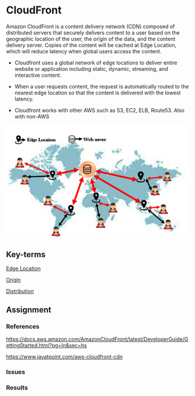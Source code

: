 # CloudFront

Amazon CloudFront is a content delivery network (CDN) composed of distributed servers that securely delivers content to a user based on the geographic location of the user, the origin of the data, and the content delivery server. Copies of the content will be cached at Edge Location, which will reduce latency when global users access the content.

* Cloudfront uses a global network of edge locations to deliver entire website or application including static, dynamic, streaming, and interactive content.

* When a user requests content, the request is automatically routed to the nearest edge location so that the content is delivered with the lowest latency.

* Cloudfront works with other AWS such as S3, EC2, ELB, Route53. Also with non-AWS



![](../00_includes\wk04\cloudfront.png)

## Key-terms
[Edge Location]()

[Origin]()

[Distribution]()

## Assignment


### References
https://docs.aws.amazon.com/AmazonCloudFront/latest/DeveloperGuide/GettingStarted.html?pg=ln&sec=hs

https://www.javatpoint.com/aws-cloudfront-cdn

### Issues


### Results

